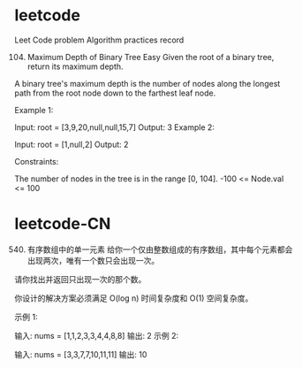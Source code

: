 # leetcode
Leet Code problem Algorithm practices record

104. Maximum Depth of Binary Tree
Easy
Given the root of a binary tree, return its maximum depth.

A binary tree's maximum depth is the number of nodes along the longest path from the root node down to the farthest leaf node.

Example 1:

Input: root = [3,9,20,null,null,15,7]
Output: 3
Example 2:

Input: root = [1,null,2]
Output: 2

Constraints:

The number of nodes in the tree is in the range [0, 104].
-100 <= Node.val <= 100

# leetcode-CN
540. 有序数组中的单一元素
给你一个仅由整数组成的有序数组，其中每个元素都会出现两次，唯有一个数只会出现一次。

请你找出并返回只出现一次的那个数。

你设计的解决方案必须满足 O(log n) 时间复杂度和 O(1) 空间复杂度。

示例 1:

输入: nums = [1,1,2,3,3,4,4,8,8]
输出: 2
示例 2:

输入: nums =  [3,3,7,7,10,11,11]
输出: 10